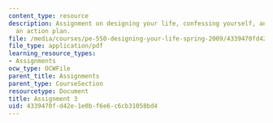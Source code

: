 ```yaml
---
content_type: resource
description: Assignment on designing your life, confessing yourself, and creating
  an action plan.
file: /media/courses/pe-550-designing-your-life-spring-2009/4339470fd42e1e0bf6e6c6cb31058bd4_MITPE_550iap09_s09_assn03_iap07.pdf
file_type: application/pdf
learning_resource_types:
- Assignments
ocw_type: OCWFile
parent_title: Assignments
parent_type: CourseSection
resourcetype: Document
title: Assignment 3
uid: 4339470f-d42e-1e0b-f6e6-c6cb31058bd4
---
```

